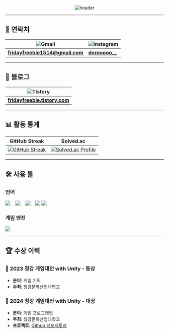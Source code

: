 <div style="text-align: center;">

<!--Header-->
![header](https://capsule-render.vercel.app/api?type=venom&color=auto&height=300&section=header&text=Yubin's%20GitHub&fontSize=70&fontAlign=50&fontColor=000000)

</div>

---

## 📧 연락처

| ![Gmail](https://img.shields.io/badge/Gmail-D14836?style=flat-square&logo=gmail&logoColor=white) | ![Instagram](https://img.shields.io/badge/Instagram-E4405F?style=flat-square&logo=instagram&logoColor=white) |
|------------------------------------------------------------|----------------------------------------------------------------|
| **fridayfreebie1514@gmail.com**                            | **[dorooooo__](https://www.instagram.com/dorooooo__)**          |

---

## 📖 블로그

| ![Tistory](https://img.shields.io/badge/Tistory-000000?style=flat-square&logo=tistory&logoColor=white) |
|---------------------------------------------------------------|
| **[fridayfreebie.tistory.com](https://fridayfreebie.tistory.com/)** |

---

## 📊 활동 통계

| GitHub Streak | Solved.ac |
|---------------|-----------|
| [![GitHub Streak](https://streak-stats.demolab.com/?user=FRIDAYFREEBIE)](https://git.io/streak-stats) | [![Solved.ac Profile](http://mazassumnida.wtf/api/v2/generate_badge?boj=fridayfreebie&cache=${Math.random()})](https://solved.ac/fridayfreebie) |

---

## 🛠️ 사용 툴

### 언어
<img src="https://img.shields.io/badge/C%23-239120?style=for-the-badge&logo=c-sharp&logoColor=white"/>&nbsp;&nbsp;&nbsp;
<img src="https://img.shields.io/badge/C%2B%2B-00599C?style=for-the-badge&logo=c%2B%2B&logoColor=white"/>&nbsp;&nbsp;&nbsp;
<img src="https://img.shields.io/badge/C-A8B9CC?style=for-the-badge&logo=c&logoColor=white"/>&nbsp;&nbsp;&nbsp;
<img src="https://img.shields.io/badge/MySQL-00000F?style=for-the-badge&logo=mysql&logoColor=white"/>
<img src="https://img.shields.io/badge/Python-3776AB?style=for-the-badge&logo=python&logoColor=white"/>&nbsp;&nbsp;&nbsp;

### 게임 엔진
<img src="https://img.shields.io/badge/Unity-100000?style=for-the-badge&logo=unity&logoColor=white"/>

---

## 🏆 수상 이력

### 🥉 2023 청강 게임대전 with Unity - 동상
- **분야**: 게임 기획  
- **주최**: 청강문화산업대학교

### 🥇 2024 청강 게임대전 with Unity - 대상
- **분야**: 게임 프로그래밍  
- **주최**: 청강문화산업대학교
- **프로젝트**: [Github 레포지토리](https://github.com/FRIDAYFREEBIE/Soar-Rise-public)
